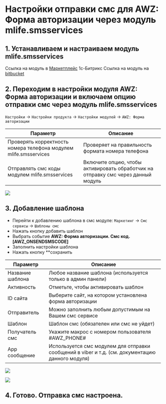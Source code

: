 # Настройки отправки смс для AWZ: Форма авторизации через модуль mlife.smsservices

<!-- settsms-start -->

## 1. Устанавливаем и настраиваем модуль mlife.smsservices

Ссылка на модуль в [Маркетплейс](https://marketplace.1c-bitrix.ru/solutions/mlife.smsservices/) 1с-Битрикс
Ссылка на модуль на [bitbucket](https://bitbucket.org/artlux/mlife.smsservices/wiki/Home)

## 2. Переходим в настройки модуля AWZ: Форма авторизации и включаем опцию отправки смс через модуль mlife.smsservices

`Настройки` -> `Настройки продукта` -> `Настройки модулей` -> `AWZ: Форма авторизации`

| Параметр | Описание |
|---|---|
| Проверять корректность номера телефона модулем mlife.smsservices | Проверяет на правильность формата номера телефона |
| Отправлять смс коды модулем mlife.smsservices | Включите опцию, чтобы активировать обработчик на отправку смс через данный модуль |

![](https://zahalski.dev/images/modules/awz.autform/008.png)

## 3. Добавление шаблона

- Перейти к добавлению шаблона в смс модуле: `Маркетинг` -> `Смс сервисы` -> `Шаблоны смс`
- Нажать кнопку добавить шаблон
- Выбрать событие **AWZ: Форма авторизации. Смс код. [AWZ_ONSENDSMSCODE]**
- Заполнить настройки шаблона
- Нажать кнопку **сохранить

| Параметр | Описание |
|---|---|
| Название шаблона | Любое название шаблона (используется только в админ панели) |
| Активность | Отметьте, чтобы активировать шаблон |
| ID сайта | Выберите сайт, на котором установлена форма авторизации |
| Отправитель | Можно заполнить любым допустимым на Вашем смс сервисе |
| Шаблон | Шаблон смс (обязателен или смс не уйдет) |
| Получатель смc | Укажите макрос с номером пользователя #AWZ_PHONE# |
| App сообщение	| Используется смс модулем для отправки сообщений в viber и т.д. (см. документацию данного модуля)|

![](https://zahalski.dev/images/modules/awz.autform/009.png)

![](https://zahalski.dev/images/modules/awz.autform/010.png)

## 4. Готово. Отправка смс настроена.

<!-- settsms-end -->
